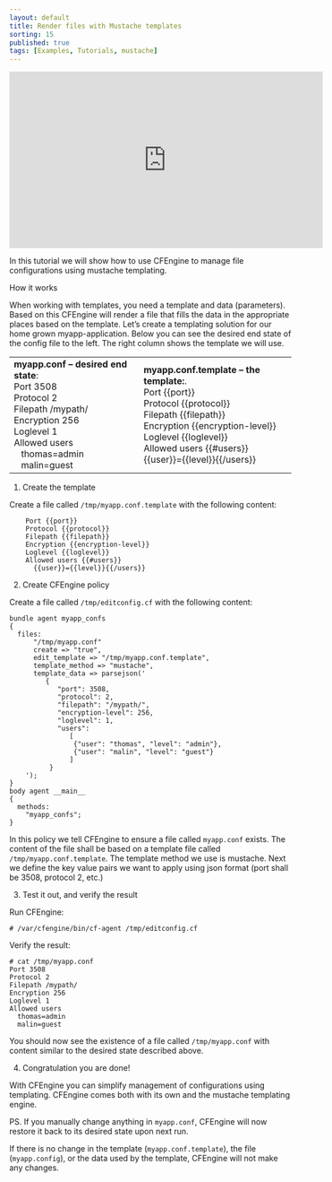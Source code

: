 ```yaml
---
layout: default
title: Render files with Mustache templates
sorting: 15
published: true
tags: [Examples, Tutorials, mustache]
---
```


<iframe width="560" height="315" src="https://www.youtube.com/embed/BUajq2b081E" frameborder="0" allow="accelerometer; autoplay; clipboard-write; encrypted-media; gyroscope; picture-in-picture" allowfullscreen></iframe>

In this tutorial we will show how to use CFEngine to manage file configurations using mustache templating.

How it works

When working with templates, you need a template and data (parameters). Based on this CFEngine will render a file that fills the data in the appropriate places based on the template. Let’s create a templating solution for our home grown myapp-application. Below you can see the desired end state of the config file to the left. The right column shows the template we will use.

<table>
<tr>
<td>
<strong>myapp.conf &#8211; desired end state</strong>:<br />
Port 3508<br />
Protocol 2<br />
Filepath /mypath/<br />
Encryption 256<br />
Loglevel 1<br />
Allowed users <br />
 &nbsp;&nbsp;&nbsp;thomas=admin<br />
 &nbsp;&nbsp;&nbsp;malin=guest
</td>
<td><strong>myapp.conf.template &#8211; the template:</strong>.<br />
Port {{port}}<br />
Protocol {{protocol}}<br />
Filepath {{filepath}}<br />
Encryption {{encryption-level}}<br />
Loglevel {{loglevel}}<br />
Allowed users {{#users}}<br />
 {{user}}={{level}}{{/users}}
</td>
</tr>
</table>

1. Create the template

Create a file called `/tmp/myapp.conf.template` with the following content:

```
    Port {{port}}
    Protocol {{protocol}}
    Filepath {{filepath}}
    Encryption {{encryption-level}}
    Loglevel {{loglevel}}
    Allowed users {{#users}}
      {{user}}={{level}}{{/users}}
```

2. Create CFEngine policy

Create a file called `/tmp/editconfig.cf` with the following content:

```cf3
bundle agent myapp_confs
{
  files:
      "/tmp/myapp.conf"
      create => "true",
      edit_template => "/tmp/myapp.conf.template",
      template_method => "mustache",
      template_data => parsejson('
         {
            "port": 3508,
            "protocol": 2,
            "filepath": "/mypath/",
            "encryption-level": 256,
            "loglevel": 1,
            "users":
               [
                {"user": "thomas", "level": "admin"},
                {"user": "malin", "level": "guest"}
               ]
          }
    ');
}
body agent __main__
{
  methods:
    "myapp_confs";
}
```

In this policy we tell CFEngine to ensure a file called `myapp.conf` exists. The content of the file shall be based on a template file called `/tmp/myapp.conf.template`. The template method we use is mustache. Next we define the key value pairs we want to apply using json format (port shall be 3508, protocol 2, etc.)

3. Test it out, and verify the result

Run CFEngine:

```console
# /var/cfengine/bin/cf-agent /tmp/editconfig.cf
```

Verify the result:

```console
# cat /tmp/myapp.conf
Port 3508
Protocol 2
Filepath /mypath/
Encryption 256
Loglevel 1
Allowed users 
  thomas=admin
  malin=guest
```

You should now see the existence of a file called `/tmp/myapp.conf` with content similar to the desired state described above.

4. Congratulation you are done!

With CFEngine you can simplify management of configurations using templating. CFEngine comes both with its own and the mustache templating engine.

PS. If you manually change anything in `myapp.conf`, CFEngine will now restore it back to its desired state upon next run.

If there is no change in the template (`myapp.conf.template`), the file (`myapp.config`), or the data used by the template, CFEngine will not make any changes.




